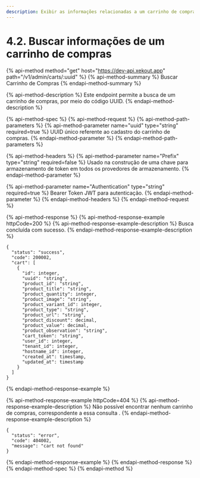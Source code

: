 ```yaml
---
description: Exibir as informações relacionadas a um carrinho de compras na plataforma.
---
```


# 4.2. Buscar informações de um carrinho de compras

{% api-method method="get" host="https://dev-api.xekout.app" path="/v1/admin/carts/:uuid" %}
{% api-method-summary %}
Buscar Carrinho de Compras
{% endapi-method-summary %}

{% api-method-description %}
Este endpoint permite a busca de um carrinho de compras, por meio do código UUID.
{% endapi-method-description %}

{% api-method-spec %}
{% api-method-request %}
{% api-method-path-parameters %}
{% api-method-parameter name="uuid" type="string" required=true %}
UUID único referente ao cadastro do carrinho de compras.
{% endapi-method-parameter %}
{% endapi-method-path-parameters %}

{% api-method-headers %}
{% api-method-parameter name="Prefix" type="string" required=false %}
Usado na construção de uma chave para armazenamento de token em todos os provedores de armazenamento.
{% endapi-method-parameter %}

{% api-method-parameter name="Authentication" type="string" required=true %}
Bearer Token JWT para autenticação.
{% endapi-method-parameter %}
{% endapi-method-headers %}
{% endapi-method-request %}

{% api-method-response %}
{% api-method-response-example httpCode=200 %}
{% api-method-response-example-description %}
Busca concluída com sucesso.
{% endapi-method-response-example-description %}

```
{
  "status": "success",
  "code": 200002,
  "cart": [
    {
      "id": integer,
      "uuid": "string",
      "product_id": "string",
      "product_title": "string",
      "product_quantity": integer,
      "product_image": "string",
      "product_variant_id": integer,
      "product_type": "string",
      "product_url": "string",
      "product_discount": decimal,
      "product_value": decimal,
      "product_observation": "string",
      "cart_token": "string",
      "user_id": integer,
      "tenant_id": integer,
      "hostname_id": integer,
      "created_at": timestamp,
      "updated_at": timestamp
    }
  ]
}
```

{% endapi-method-response-example %}

{% api-method-response-example httpCode=404 %}
{% api-method-response-example-description %}
Não possível encontrar nenhum carrinho de compras, correspondente a essa consulta .
{% endapi-method-response-example-description %}

```
{
  "status": "error",
  "code": 404002,
  "message": "cart not found"
}
```

{% endapi-method-response-example %}
{% endapi-method-response %}
{% endapi-method-spec %}
{% endapi-method %}
